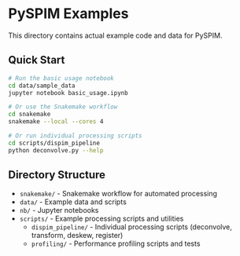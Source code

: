 # PySPIM Examples

This directory contains actual example code and data for PySPIM.

## Quick Start

```bash
# Run the basic usage notebook
cd data/sample_data
jupyter notebook basic_usage.ipynb

# Or use the Snakemake workflow
cd snakemake
snakemake --local --cores 4

# Or run individual processing scripts
cd scripts/dispim_pipeline
python deconvolve.py --help
```

## Directory Structure

- `snakemake/` - Snakemake workflow for automated processing
- `data/` - Example data and scripts
- `nb/` - Jupyter notebooks
- `scripts/` - Example processing scripts and utilities
  - `dispim_pipeline/` - Individual processing scripts (deconvolve, transform, deskew, register)
  - `profiling/` - Performance profiling scripts and tests 